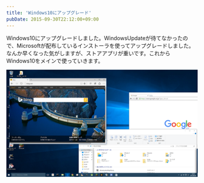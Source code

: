 ```yaml
---
title: 'Windows10にアップグレード'
pubDate: 2015-09-30T22:12:00+09:00
---
```


Windows10にアップグレードしました。WindowsUpdateが待てなかったので、Microsoftが配布しているインストーラを使ってアップグレードしました。なんか早くなった気がしますが、ストアアプリが重いです。これからWindows10をメインで使っていきます。

![](./20220218170748.png)
